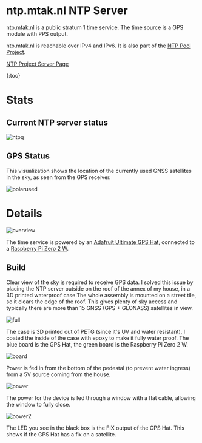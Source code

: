 # ntp.mtak.nl NTP Server

ntp.mtak.nl is a public stratum 1 time service. The time source is a GPS module with PPS output.

ntp.mtak.nl is reachable over IPv4 and IPv6. It is also part of the [NTP Pool Project](https://www.ntppool.org/).

[NTP Project Server Page](https://www.pool.ntp.org/scores/2001:1c00:2509:8205::5)

{:toc}

# Stats

## Current NTP server status

![ntpq](http://ntp.mtak.nl/stats/ntpq.png)

## GPS Status

This visualization shows the location of the currently used GNSS satellites in the sky, as seen from the GPS receiver.

![polarused](http://ntp.mtak.nl/stats/polarused.png)

# Details

![overview](overview.png)

The time service is powered by an [Adafruit Ultimate GPS Hat](https://www.adafruit.com/product/2324), connected to a [Raspberry Pi Zero 2 W](https://www.raspberrypi.com/products/raspberry-pi-zero-2-w/). 

## Build

Clear view of the sky is required to receive GPS data. I solved this issue by placing the NTP server outside on the roof of the annex of my house, in a 3D printed waterproof case.The whole assembly is mounted on a street tile, so it clears the edge of the roof. This gives plenty of sky access and typically there are more than 15 GNSS (GPS + GLONASS) satellites in view. 

![full](ntp1.jpg)

The case is 3D printed out of PETG (since it's UV and water resistant). I coated the inside of the case with epoxy to make it fully water proof. The blue board is the GPS Hat, the green board is the Raspberry Pi Zero 2 W. 

![board](ntp2.jpg)

Power is fed in from the bottom of the pedestal (to prevent water ingress) from a 5V source coming from the house.

![power](ntp3.jpg)

The power for the device is fed through a window with a flat cable, allowing the window to fully close.

![power2](ntp4.jpg)

The LED you see in the black box is the FIX output of the GPS Hat. This shows if the GPS Hat has a fix on a satellite.
